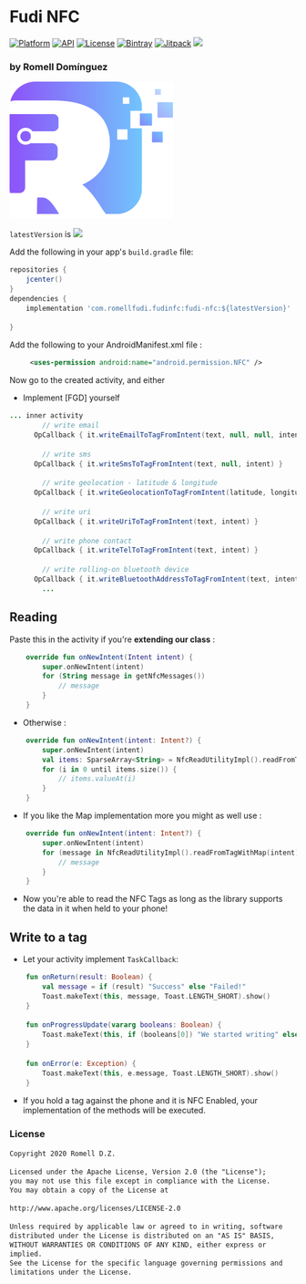 # Fudi NFC

[![Platform](https://img.shields.io/badge/platform-android-brightgreen.svg)](https://developer.android.com/index.html)
[![API](https://img.shields.io/badge/API-19%2B-brightgreen.svg?style=flat)](https://android-arsenal.com/api?level=19)
[![License](https://img.shields.io/badge/license-Apache%202.0-blue.svg)](https://github.com/romellfudi/FudiNFC/blob/master/LICENSE)
[![Bintray](https://img.shields.io/bintray/v/romllz489/maven/fudi-nfc.svg)](https://bintray.com/romllz489/maven/fudi-nfc) 
[![Jitpack](https://jitpack.io/v/romellfudi/FudiNFC.svg)](https://jitpack.io/#romellfudi/FudiNFC)
[![](https://img.shields.io/badge/language-ES-blue.svg)](./)
<!-- [![Android Arsenal]( https://img.shields.io/badge/Android%20Arsenal-Fudi%20NFC-green.svg?style=flat )]( https://android-arsenal.com/details/1/? ) -->

### by Romell Domínguez
[![](snapshot/icono.png)](https://www.romellfudi.com/)

`latestVersion` is ![](https://img.shields.io/bintray/v/romllz489/maven/fudi-nfc.svg)

Add the following in your app's `build.gradle` file:

```groovy
repositories {
    jcenter()
}
dependencies {
    implementation 'com.romellfudi.fudinfc:fudi-nfc:${latestVersion}'

}
```

Add the following to your AndroidManifest.xml file :
```xml
	 <uses-permission android:name="android.permission.NFC" />
```

Now go to the created activity, and either

* Implement [FGD] yourself

```java
... inner activity
		// write email
	  OpCallback { it.writeEmailToTagFromIntent(text, null, null, intent) }

		// write sms
	  OpCallback { it.writeSmsToTagFromIntent(text, null, intent) }

		// write geolocation - latitude & longitude
	  OpCallback { it.writeGeolocationToTagFromIntent(latitude, longitude, intent) } 

		// write uri
	  OpCallback { it.writeUriToTagFromIntent(text, intent) }

		// write phone contact
	  OpCallback { it.writeTelToTagFromIntent(text, intent) }

		// write rolling-on bluetooth device
	  OpCallback { it.writeBluetoothAddressToTagFromIntent(text, intent) }
		...

```

## Reading

Paste this in the activity if you're **extending our class** :


```kotlin
	override fun onNewIntent(Intent intent) {
		super.onNewIntent(intent) 
    	for (String message in getNfcMessages()) 
       		// message 
    	}
	}
```

* Otherwise :

```kotlin
    override fun onNewIntent(intent: Intent?) {
        super.onNewIntent(intent)
        val items: SparseArray<String> = NfcReadUtilityImpl().readFromTagWithSparseArray(intent)
        for (i in 0 until items.size()) {
            // items.valueAt(i) 
        }
    }
```
* If you like the Map implementation more you might as well use :

```kotlin
    override fun onNewIntent(intent: Intent?) {
        super.onNewIntent(intent)
        for (message in NfcReadUtilityImpl().readFromTagWithMap(intent).values()) {
            // message
        }
    }
```

* Now you're able to read the NFC Tags as long as the library supports the data in it when held to your phone!

## Write to a tag
* Let your activity implement `TaskCallback`:


```kotlin
    fun onReturn(result: Boolean) {
        val message = if (result) "Success" else "Failed!"
        Toast.makeText(this, message, Toast.LENGTH_SHORT).show()
    }

    fun onProgressUpdate(vararg booleans: Boolean) {
        Toast.makeText(this, if (booleans[0]) "We started writing" else "We could not write!", Toast.LENGTH_SHORT).show()
    }

    fun onError(e: Exception) {
        Toast.makeText(this, e.message, Toast.LENGTH_SHORT).show()
    }
```

* If you hold a tag against the phone and it is NFC Enabled, your implementation of the methods will be executed.

### License
```
Copyright 2020 Romell D.Z.

Licensed under the Apache License, Version 2.0 (the "License");
you may not use this file except in compliance with the License.
You may obtain a copy of the License at

http://www.apache.org/licenses/LICENSE-2.0

Unless required by applicable law or agreed to in writing, software
distributed under the License is distributed on an "AS IS" BASIS,
WITHOUT WARRANTIES OR CONDITIONS OF ANY KIND, either express or implied.
See the License for the specific language governing permissions and
limitations under the License.
```